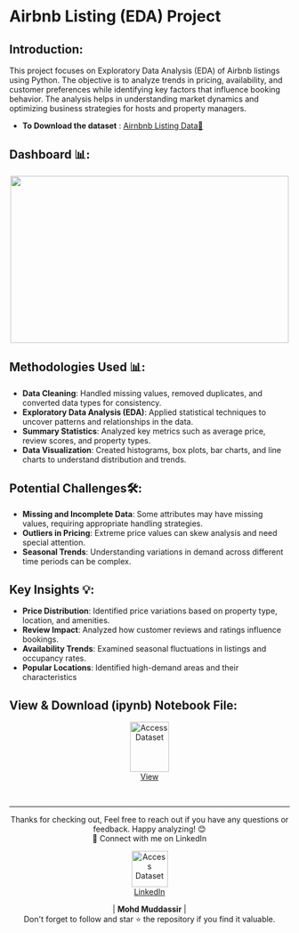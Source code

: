 # Airbnb Listing (EDA) Project 

## Introduction: 
This project focuses on Exploratory Data Analysis (EDA) of Airbnb listings using Python. The objective is to analyze trends in pricing, availability, and customer preferences while identifying key factors that influence booking behavior. The analysis helps in understanding market dynamics and optimizing business strategies for hosts and property managers.

- **To Download the dataset** : [Airnbnb Listing Data🔗](https://github.com/mohd-muddassir99/Python-Data-Analysis-Projects/blob/93b181f09ade261aab863b57923be53121d8dc1f/Exploratory%20Data%20Analysis%20of%20%20Diwali%20Sales/Diwali%20Sales%20Data.csv)

## Dashboard 📊: 
<div align="center">
    <img src="https://mavenanalyticsio-upload-bucket-prod.s3.us-west-2.amazonaws.com/199907949/projects/e7eaede6-df42-425c-a174-30192ac3501d.jpg" width="500px" height="300px">
</div> 

## Methodologies Used 📊:
- **Data Cleaning**: Handled missing values, removed duplicates, and converted data types for consistency.
- **Exploratory Data Analysis (EDA)**: Applied statistical techniques to uncover patterns and relationships in the data.
- **Summary Statistics**: Analyzed key metrics such as average price, review scores, and property types.
- **Data Visualization**: Created histograms, box plots, bar charts, and line charts to understand distribution and trends.

## Potential Challenges🛠:
- **Missing and Incomplete Data**: Some attributes may have missing values, requiring appropriate handling strategies.
- **Outliers in Pricing**: Extreme price values can skew analysis and need special attention.
- **Seasonal Trends**: Understanding variations in demand across different time periods can be complex.

## Key Insights 💡:
- **Price Distribution**: Identified price variations based on property type, location, and amenities.
- **Review Impact**: Analyzed how customer reviews and ratings influence bookings.
- **Availability Trends**: Examined seasonal fluctuations in listings and occupancy rates.
- **Popular Locations**: Identified high-demand areas and their characteristics
  
## View & Download (ipynb) Notebook File:

<p align="center">
    <a href="https://github.com/mohd-muddassir99/Python-Data-Analysis-Projects/blob/68b9855a951d57f063330c7a04e9f7acee08a787/Exploratory%20Data%20Analysis%20of%20%20Diwali%20Sales/Exploratory%20data%20Analysis%20Project.ipynb">
        <img src="https://upload.wikimedia.org/wikipedia/commons/thumb/3/38/Jupyter_logo.svg/1200px-Jupyter_logo.svg.png" width="70px" height="90px" alt="Access Dataset"><br>
        View
    </a>
</p> <br>

---

<div align="center">
Thanks for checking out, Feel free to reach out if you have any questions or feedback. Happy analyzing! 😊<br>
 🔗 Connect with me on LinkedIn 
 
  <p align="center">
    <a href="https://www.linkedin.com/in/mohd-muddassir99/">
        <img src="https://upload.wikimedia.org/wikipedia/commons/thumb/c/ca/LinkedIn_logo_initials.png/640px-LinkedIn_logo_initials.png" width="65px" alt="Access Dataset"><br>
        LinkedIn
    </a>

   | **Mohd Muddassir** | </a> <br>
Don't forget to follow and star ⭐ the repository if you find it valuable.
</div>

